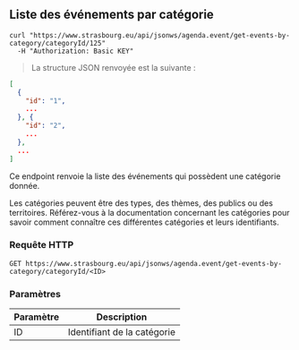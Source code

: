## Liste des événements par catégorie

```shell
curl "https://www.strasbourg.eu/api/jsonws/agenda.event/get-events-by-category/categoryId/125"
  -H "Authorization: Basic KEY"
```

> La structure JSON renvoyée est la suivante :

```json
[
  {
    "id": "1",
    ...
  }, {
    "id": "2",
    ...
  },
  ...
]
```

Ce endpoint renvoie la liste des événements qui possèdent une catégorie donnée.

<aside class="notice">
  Les catégories peuvent être des types, des thèmes, des publics ou des territoires. 
  Référez-vous à la documentation concernant les catégories pour savoir comment connaître ces différentes catégories et leurs identifiants.
</aside>

### Requête HTTP

`GET https://www.strasbourg.eu/api/jsonws/agenda.event/get-events-by-category/categoryId/<ID>`

### Paramètres

Paramètre | Description
--------- | -----------
ID | Identifiant de la catégorie
